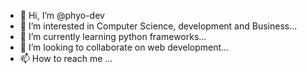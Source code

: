 - 👋 Hi, I’m @phyo-dev
- 👀 I’m interested in Computer Science, development and Business...
- 🌱 I’m currently learning python frameworks...
- 💞️ I’m looking to collaborate on web development...
- 📫 How to reach me ...

<!---
phyo-dev/phyo-dev is a ✨ special ✨ repository because its `README.md` (this file) appears on your GitHub profile.
You can click the Preview link to take a look at your changes.
--->

